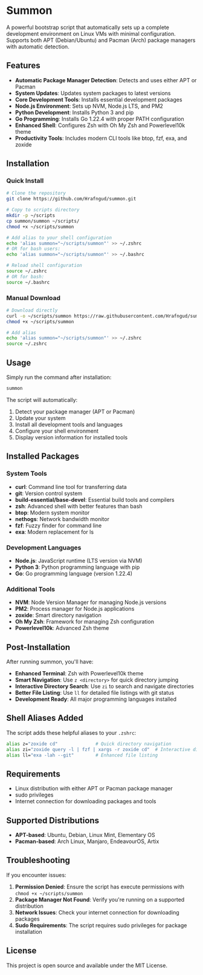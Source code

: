 # Summon

A powerful bootstrap script that automatically sets up a complete development environment on Linux VMs with minimal configuration. Supports both APT (Debian/Ubuntu) and Pacman (Arch) package managers with automatic detection.

## Features

- **Automatic Package Manager Detection**: Detects and uses either APT or Pacman
- **System Updates**: Updates system packages to latest versions
- **Core Development Tools**: Installs essential development packages
- **Node.js Environment**: Sets up NVM, Node.js LTS, and PM2
- **Python Development**: Installs Python 3 and pip
- **Go Programming**: Installs Go 1.22.4 with proper PATH configuration
- **Enhanced Shell**: Configures Zsh with Oh My Zsh and Powerlevel10k theme
- **Productivity Tools**: Includes modern CLI tools like btop, fzf, exa, and zoxide

## Installation

### Quick Install

```bash
# Clone the repository
git clone https://github.com/Hrafngud/summon.git

# Copy to scripts directory
mkdir -p ~/scripts
cp summon/summon ~/scripts/
chmod +x ~/scripts/summon

# Add alias to your shell configuration
echo 'alias summon="~/scripts/summon"' >> ~/.zshrc
# OR for bash users:
echo 'alias summon="~/scripts/summon"' >> ~/.bashrc

# Reload shell configuration
source ~/.zshrc
# OR for bash:
source ~/.bashrc
```

### Manual Download

```bash
# Download directly
curl -o ~/scripts/summon https://raw.githubusercontent.com/Hrafngud/summon/main/summon
chmod +x ~/scripts/summon

# Add alias
echo 'alias summon="~/scripts/summon"' >> ~/.zshrc
source ~/.zshrc
```

## Usage

Simply run the command after installation:

```bash
summon
```

The script will automatically:
1. Detect your package manager (APT or Pacman)
2. Update your system
3. Install all development tools and languages
4. Configure your shell environment
5. Display version information for installed tools

## Installed Packages

### System Tools
- **curl**: Command line tool for transferring data
- **git**: Version control system
- **build-essential/base-devel**: Essential build tools and compilers
- **zsh**: Advanced shell with better features than bash
- **btop**: Modern system monitor
- **nethogs**: Network bandwidth monitor
- **fzf**: Fuzzy finder for command line
- **exa**: Modern replacement for ls

### Development Languages
- **Node.js**: JavaScript runtime (LTS version via NVM)
- **Python 3**: Python programming language with pip
- **Go**: Go programming language (version 1.22.4)

### Additional Tools
- **NVM**: Node Version Manager for managing Node.js versions
- **PM2**: Process manager for Node.js applications
- **zoxide**: Smart directory navigation
- **Oh My Zsh**: Framework for managing Zsh configuration
- **Powerlevel10k**: Advanced Zsh theme

## Post-Installation

After running summon, you'll have:

- **Enhanced Terminal**: Zsh with Powerlevel10k theme
- **Smart Navigation**: Use `z <directory>` for quick directory jumping
- **Interactive Directory Search**: Use `zi` to search and navigate directories
- **Better File Listing**: Use `ll` for detailed file listings with git status
- **Development Ready**: All major programming languages installed

## Shell Aliases Added

The script adds these helpful aliases to your `.zshrc`:

```bash
alias z="zoxide cd"              # Quick directory navigation
alias zi="zoxide query -l | fzf | xargs -r zoxide cd"  # Interactive directory search
alias ll="exa -lah --git"        # Enhanced file listing
```

## Requirements

- Linux distribution with either APT or Pacman package manager
- sudo privileges
- Internet connection for downloading packages and tools

## Supported Distributions

- **APT-based**: Ubuntu, Debian, Linux Mint, Elementary OS
- **Pacman-based**: Arch Linux, Manjaro, EndeavourOS, Artix

## Troubleshooting

If you encounter issues:

1. **Permission Denied**: Ensure the script has execute permissions with `chmod +x ~/scripts/summon`
2. **Package Manager Not Found**: Verify you're running on a supported distribution
3. **Network Issues**: Check your internet connection for downloading packages
4. **Sudo Requirements**: The script requires sudo privileges for package installation

## License

This project is open source and available under the MIT License.
